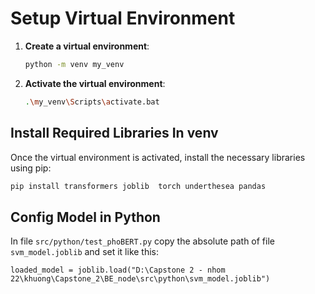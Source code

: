 # Setup Virtual Environment

1. **Create a virtual environment**:

   ```sh
   python -m venv my_venv
   ```

2. **Activate the virtual environment**:
   ```sh
   .\my_venv\Scripts\activate.bat
   ```

## Install Required Libraries In venv

Once the virtual environment is activated, install the necessary libraries using pip:

```sh
pip install transformers joblib  torch underthesea pandas
```

## Config Model in Python

In file `src/python/test_phoBERT.py` copy the absolute path of file `svm_model.joblib` and set it like this:

```
loaded_model = joblib.load("D:\Capstone 2 - nhom 22\khuong\Capstone_2\BE_node\src\python\svm_model.joblib")
```
